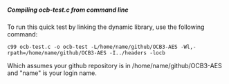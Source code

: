 ##### Compiling ocb-test.c from command line
To run this quick test by linking the dynamic library, use the following command:

```
c99 ocb-test.c -o ocb-test -L/home/name/github/OCB3-AES -Wl,-rpath=/home/name/github/OCB3-AES -I../headers -locb
```

Which assumes your github repository is in /home/name/github/OCB3-AES and "name" is your login name.
